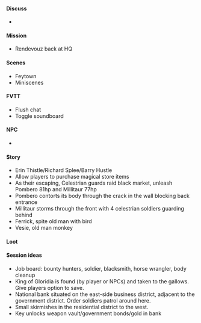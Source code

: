 #### Discuss
- 
#### Mission
- Rendevouz back at HQ
#### Scenes
- Feytown
- Miniscenes
#### FVTT
- Flush chat
- Toggle soundboard
#### NPC
- 
#### Story
- Erin Thistle/Richard Splee/Barry Hustle
- Allow players to purchase magical store items
- As their escaping, Celestrian guards raid black market, unleash Pombero 81hp and Millitaur 77hp
- Pombero contorts its body through the crack in the wall blocking back entrance
- Millitaur storms through the front with 4 celestrian soldiers guarding behind
- Ferrick, spite old man with bird
- Vesie, old man monkey
#### Loot


#### Session ideas
- Job board: bounty hunters, soldier, blacksmith, horse wrangler, body cleanup
- King of Gloridia is found (by player or NPCs) and taken to the gallows. Give players option to save.
- National bank situated on the east-side business district, adjacent to the government district. Order soldiers patrol around here.
- Small skirmishes in the residential district to the west.
- Key unlocks weapon vault/government bonds/gold in bank